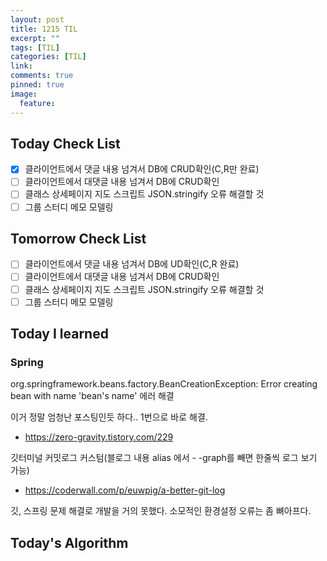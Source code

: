 ```yaml
---
layout: post
title: 1215 TIL
excerpt: ""
tags: [TIL]
categories: [TIL]
link:
comments: true
pinned: true
image:
  feature:
---
```


## Today Check List

- [x] 클라이언트에서 댓글 내용 넘겨서 DB에 CRUD확인(C,R만 완료)
- [ ] 클라이언트에서 대댓글 내용 넘겨서 DB에 CRUD확인
- [ ] 클래스 상세페이지 지도 스크립트 JSON.stringify 오류 해결할 것
- [ ] 그룹 스터디 메모 모델링

## Tomorrow Check List

- [ ] 클라이언트에서 댓글 내용 넘겨서 DB에 UD확인(C,R 완료)
- [ ] 클라이언트에서 대댓글 내용 넘겨서 DB에 CRUD확인
- [ ] 클래스 상세페이지 지도 스크립트 JSON.stringify 오류 해결할 것
- [ ] 그룹 스터디 메모 모델링

## Today I learned

### Spring

org.springframework.beans.factory.BeanCreationException: Error creating bean with name 'bean's name' 에러 해결

이거 정말 엄청난 포스팅인듯 하다.. 1번으로 바로 해결.

* https://zero-gravity.tistory.com/229



깃터미널 커밋로그 커스텀(블로그 내용 alias 에서 - -graph를 빼면 한줄씩 로그 보기 가능)

* https://coderwall.com/p/euwpig/a-better-git-log



깃, 스프링 문제 해결로 개발을 거의 못했다. 소모적인 환경설정 오류는 좀 뼈아프다.

## Today's Algorithm

